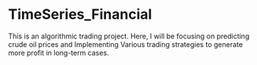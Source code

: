 # TimeSeries_Financial

This is an algorithmic trading project. Here, I will be focusing on predicting crude oil prices and Implementing Various trading strategies to generate more profit in long-term cases.
